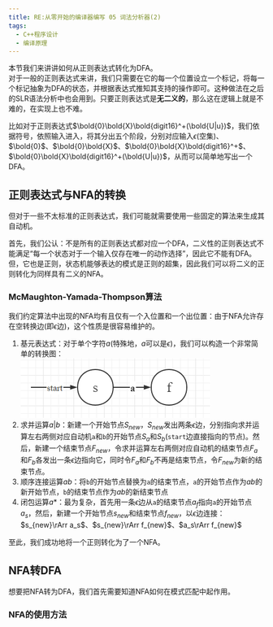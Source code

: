 ```yaml
---
title: RE:从零开始的编译器编写 05 词法分析器(2)
tags: 
  - C++程序设计
  - 编译原理
---
```


本节我们来讲讲如何从正则表达式转化为DFA。  
对于一般的正则表达式来讲，我们只需要在它的每一个位置设立一个标记，将每一个标记抽象为DFA的状态，并根据表达式推知其支持的操作即可。这种做法在之后的SLR语法分析中也会用到。只要正则表达式是**无二义的**，那么这在逻辑上就是不难的，在实现上也不难。

比如对于正则表达式$\bold{0}\bold{X}\bold{digit16}^+(\bold{U|u})$，我们依据符号，依照输入进入，将其分出五个阶段，分别对应输入$\epsilon$(空集)、$\bold{0}$、$\bold{0}\bold{X}$、$\bold{0}\bold{X}\bold{digit16}^+$、$\bold{0}\bold{X}\bold{digit16}^+(\bold{U|u})$，从而可以简单地写出一个DFA。

## 正则表达式与NFA的转换

但对于一些不太标准的正则表达式，我们可能就需要使用一些固定的算法来生成其自动机。  

首先，我们公认：不是所有的正则表达式都对应一个DFA，二义性的正则表达式不能满足“每一个状态对于一个输入仅存在唯一的动作选择”，因此它不能有DFA。但，它也是正则，状态机能够表达的模式是正则的超集，因此我们可以将二义的正则转化为同样具有二义的NFA。

### McMaughton-Yamada-Thompson算法

我们约定算法中出现的NFA均有且仅有一个入位置和一个出位置：由于NFA允许存在空转换边(即$\epsilon$边)，这个性质是很容易维护的。

1. 基元表达式：对于单个字符$a$(特殊地，$a$可以是$\epsilon$)，我们可以构造一个非常简单的转换图：  
   ![自动机单元](/assets/image/zdjdy1.png)
2. 求并运算$a|b$：新建一个开始节点$S_{new}$，$S_{new}$发出两条$\epsilon$边，分别指向求并运算左右两侧对应自动机`a`和`b`的开始节点$S_a$和$S_b$(`start`边直接指向的节点)。然后，新建一个结束节点$F_{new}$，令求并运算左右两侧对应自动机的结束节点$F_a$和$F_b$各发出一条$\epsilon$边指向它，同时令$F_a$和$F_b$不再是结束节点，令$F_{new}$为新的结束节点。
3. 顺序连接运算$ab$：将`b`的开始节点替换为`a`的结束节点，`a`的开始节点作为$ab$的新开始节点，`b`的结束节点作为$ab$的新结束节点
4. 闭包运算$a*$：最为复杂，首先用一条$\epsilon$边从`a`的结束节点$a_f$指向`a`的开始节点$a_s$，然后，新建一个开始节点$s_{new}$和结束节点$f_{new}$，以$\epsilon$边连接：$s_{new}\rArr a_s$、$s_{new}\rArr f_{new}$、$a_s\rArr f_{new}$

至此，我们成功地将一个正则转化为了一个NFA。

## NFA转DFA

想要把NFA转为DFA，我们首先需要知道NFA如何在模式匹配中起作用。

### NFA的使用方法

